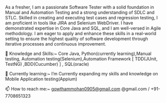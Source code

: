 As a fresher, I am a passionate Software Tester with a solid foundation in Manual and Automation Testing and a strong understanding of SDLC and STLC. Skilled in creating and executing test cases and regression testing, I am proficient in tools like JIRA and Selenium WebDriver. I have demonstrated expertise in Core Java and SQL, and I am well-versed in Agile methodology. I am eager to apply and enhance these skills in a real-world setting to ensure the highest quality of software development through iterative processes and continuous improvement.


📝 Knowledge and Skills:~ Core Java, Python(currently learning),Manual testing, Automation testing(Selenium),Automation Framework [ TDD(JUnit, TestNG) ,BDD(Cucumber) ] , SQL(oracle)

🌱 Currently learning:~ I’m Currently expanding my skills and knowledge on Mobile Application testing(Appium)

📫 How to reach me:~ gowthammohan0905@gmail.com @gmail.com / +91-7708651323



